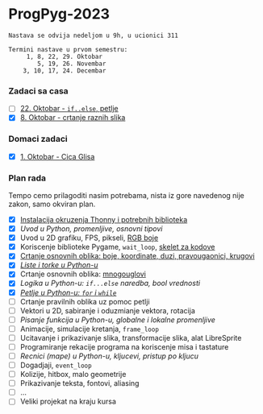 # ProgPyg-2023

```
Nastava se odvija nedeljom u 9h, u ucionici 311
```

```
Termini nastave u prvom semestru:
     1, 8, 22, 29. Oktobar
        5, 19, 26. Novembar
    3, 10, 17, 24. Decembar
```

### Zadaci sa casa
- [ ] [22. Oktobar - `if..else`, petlje](zadaci/03_14_okt.md)
- [x] [8. Oktobar - crtanje raznih slika](zadaci/02_08_okt.md)

### Domaci zadaci
- [x] [1. Oktobar - Cica Glisa](domaci/01_01_okt.md)

### Plan rada
Tempo cemo prilagoditi nasim potrebama, nista iz gore navedenog nije zakon, samo okviran plan.
- [x] [Instalacija okruzenja Thonny i potrebnih biblioteka](tekstovi/thonny.md)
- [x] *Uvod u Python, promenljive, osnovni tipovi*
- [x] Uvod u 2D grafiku, FPS, pikseli, [RGB boje](https://petlja.org/kurs/352/3/6074)
- [x] Koriscenje biblioteke Pygame, `wait_loop`, [skelet za kodove](kodovi/skelet_uvod.py)
- [x] [Crtanje osnovnih oblika: boje, koordinate, duzi, pravougaonici, krugovi](tekstovi/pygame_uvod.md)
- [x] [*Liste i torke u Python-u*](kodovi/lista.py)
- [x] Crtanje osnovnih oblika: [mnogouglovi](kodovi/trougao.py)
- [x] *Logika u Python-u: `if...else` naredba, bool vrednosti*
- [x] [*Petlje u Python-u: `for` i `while`*](kodovi/petlje.py)
- [ ] Crtanje pravilnih oblika uz pomoc petlji
- [ ] Vektori u 2D, sabiranje i oduzmianje vektora, rotacija
- [ ] *Pisanje funkcija u Python-u, globalne i lokalne promenljive*
- [ ] Animacije, simulacije kretanja, `frame_loop`
- [ ] Ucitavanje i prikazivanje slika, transformacije slika, alat LibreSprite
- [ ] Programiranje rekacije programa na koriscenje misa i tastature 
- [ ] *Recnici (mape) u Python-u, kljucevi, pristup po kljucu*
- [ ] Dogadjaji, `event_loop`
- [ ] Kolizije, hitbox, malo geometrije
- [ ] Prikazivanje teksta, fontovi, aliasing
- [ ] ...
- [ ] Veliki projekat na kraju kursa
